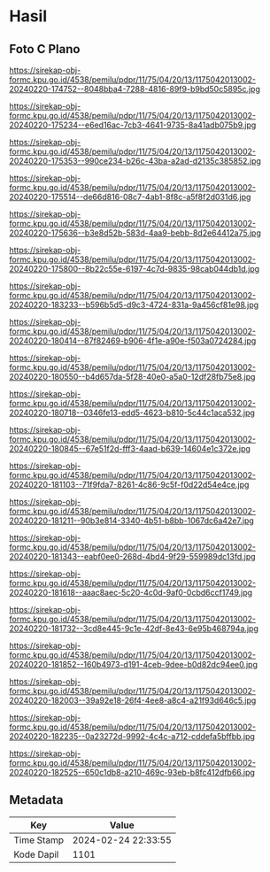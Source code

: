 # Hasil

## Foto C Plano

https://sirekap-obj-formc.kpu.go.id/4538/pemilu/pdpr/11/75/04/20/13/1175042013002-20240220-174752--8048bba4-7288-4816-89f9-b9bd50c5895c.jpg

https://sirekap-obj-formc.kpu.go.id/4538/pemilu/pdpr/11/75/04/20/13/1175042013002-20240220-175234--e6ed16ac-7cb3-4641-9735-8a41adb075b9.jpg

https://sirekap-obj-formc.kpu.go.id/4538/pemilu/pdpr/11/75/04/20/13/1175042013002-20240220-175353--990ce234-b26c-43ba-a2ad-d2135c385852.jpg

https://sirekap-obj-formc.kpu.go.id/4538/pemilu/pdpr/11/75/04/20/13/1175042013002-20240220-175514--de66d816-08c7-4ab1-8f8c-a5f8f2d031d6.jpg

https://sirekap-obj-formc.kpu.go.id/4538/pemilu/pdpr/11/75/04/20/13/1175042013002-20240220-175636--b3e8d52b-583d-4aa9-bebb-8d2e64412a75.jpg

https://sirekap-obj-formc.kpu.go.id/4538/pemilu/pdpr/11/75/04/20/13/1175042013002-20240220-175800--8b22c55e-6197-4c7d-9835-98cab044db1d.jpg

https://sirekap-obj-formc.kpu.go.id/4538/pemilu/pdpr/11/75/04/20/13/1175042013002-20240220-183233--b596b5d5-d9c3-4724-831a-9a456cf81e98.jpg

https://sirekap-obj-formc.kpu.go.id/4538/pemilu/pdpr/11/75/04/20/13/1175042013002-20240220-180414--87f82469-b906-4f1e-a90e-f503a0724284.jpg

https://sirekap-obj-formc.kpu.go.id/4538/pemilu/pdpr/11/75/04/20/13/1175042013002-20240220-180550--b4d657da-5f28-40e0-a5a0-12df28fb75e8.jpg

https://sirekap-obj-formc.kpu.go.id/4538/pemilu/pdpr/11/75/04/20/13/1175042013002-20240220-180718--0346fe13-edd5-4623-b810-5c44c1aca532.jpg

https://sirekap-obj-formc.kpu.go.id/4538/pemilu/pdpr/11/75/04/20/13/1175042013002-20240220-180845--67e51f2d-fff3-4aad-b639-14604e1c372e.jpg

https://sirekap-obj-formc.kpu.go.id/4538/pemilu/pdpr/11/75/04/20/13/1175042013002-20240220-181103--71f9fda7-8261-4c86-9c5f-f0d22d54e4ce.jpg

https://sirekap-obj-formc.kpu.go.id/4538/pemilu/pdpr/11/75/04/20/13/1175042013002-20240220-181211--90b3e814-3340-4b51-b8bb-1067dc6a42e7.jpg

https://sirekap-obj-formc.kpu.go.id/4538/pemilu/pdpr/11/75/04/20/13/1175042013002-20240220-181343--eabf0ee0-268d-4bd4-9f29-559989dc13fd.jpg

https://sirekap-obj-formc.kpu.go.id/4538/pemilu/pdpr/11/75/04/20/13/1175042013002-20240220-181618--aaac8aec-5c20-4c0d-9af0-0cbd6ccf1749.jpg

https://sirekap-obj-formc.kpu.go.id/4538/pemilu/pdpr/11/75/04/20/13/1175042013002-20240220-181732--3cd8e445-9c1e-42df-8e43-6e95b468794a.jpg

https://sirekap-obj-formc.kpu.go.id/4538/pemilu/pdpr/11/75/04/20/13/1175042013002-20240220-181852--160b4973-d191-4ceb-9dee-b0d82dc94ee0.jpg

https://sirekap-obj-formc.kpu.go.id/4538/pemilu/pdpr/11/75/04/20/13/1175042013002-20240220-182003--39a92e18-26f4-4ee8-a8c4-a21f93d646c5.jpg

https://sirekap-obj-formc.kpu.go.id/4538/pemilu/pdpr/11/75/04/20/13/1175042013002-20240220-182235--0a23272d-9992-4c4c-a712-cddefa5bffbb.jpg

https://sirekap-obj-formc.kpu.go.id/4538/pemilu/pdpr/11/75/04/20/13/1175042013002-20240220-182525--650c1db8-a210-469c-93eb-b8fc412dfb66.jpg


## Metadata

| Key        | Value               |
| ---------- | ------------------- |
| Time Stamp | 2024-02-24 22:33:55 |
| Kode Dapil | 1101                |



